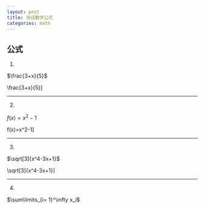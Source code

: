 ```yaml
---
layout: post
title: 测试数学公式
categories: math
---
```


## 公式 ##

1.

$\frac{3+x}{5}$

\frac{3+x}{5}\]

<hr />

2.

$f(x)=x^2-1$

f(x)=x^2-1\]
<hr />

3.

$\sqrt[3]{x^4-3x+1}$

\sqrt[3]{x^4-3x+1}\]
<hr />

4.

$\sum\limits_{i= 1}^\infty x_i$








